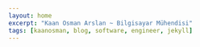 ```yaml
---
layout: home
excerpt: "Kaan Osman Arslan ~ Bilgisayar Mühendisi"
tags: [kaanosman, blog, software, engineer, jekyll]
---
```

